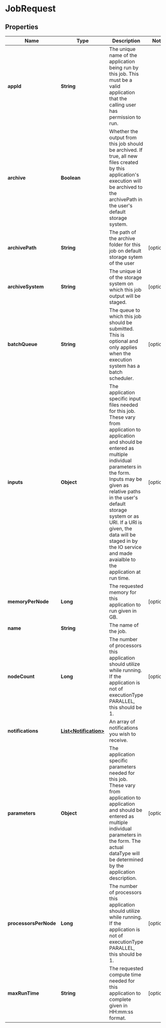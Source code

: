 
# JobRequest

## Properties
Name | Type | Description | Notes
------------ | ------------- | ------------- | -------------
**appId** | **String** | The unique name of the application being run by this job. This must be a valid application that the calling user has permission to run. | 
**archive** | **Boolean** | Whether the output from this job should be archived. If true, all new files created by this application&#39;s execution will be archived to the archivePath in the user&#39;s default storage system. | 
**archivePath** | **String** | The path of the archive folder for this job on default storage sytem of the user |  [optional]
**archiveSystem** | **String** | The unique id of the storage system on which this job output will be staged. |  [optional]
**batchQueue** | **String** | The queue to which this job should be submitted. This is optional and only applies when the execution system has a batch scheduler. |  [optional]
**inputs** | **Object** | The application specific input files needed for this job. These vary from application to application and should be entered as multiple individual parameters in the form. Inputs may be given as relative paths in the user&#39;s default storage system or as URI. If a URI is given, the data will be staged in by the IO service and made avaialble to the application at run time. |  [optional]
**memoryPerNode** | **Long** | The requested memory for this application to run given in GB. |  [optional]
**name** | **String** | The name of the job. | 
**nodeCount** | **Long** | The number of processors this application should utilize while running. If the application is not of executionType PARALLEL, this should be 1. |  [optional]
**notifications** | [**List&lt;Notification&gt;**](Notification.md) | An array of notifications you wish to receive. | 
**parameters** | **Object** | The application specific parameters needed for this job. These vary from application to application and should be entered as multiple individual parameters in the form. The actual dataType will be determined by the application description. |  [optional]
**processorsPerNode** | **Long** | The number of processors this application should utilize while running. If the application is not of executionType PARALLEL, this should be 1. |  [optional]
**maxRunTime** | **String** | The requested compute time needed for this application to complete given in HH:mm:ss format. |  [optional]



